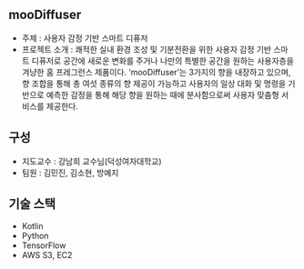 ## mooDiffuser
* 주제 : 사용자 감정 기반 스마트 디퓨저
* 프로젝트 소개 : 쾌적한 실내 환경 조성 및 기분전환을 위한 사용자 감정 기반 스마트 디퓨저로 공간에 새로운 변화를 주거나 나만의 특별한 공간을 원하는 사용자층을 겨냥한 홈 프레그런스 제품이다. ‘mooDiffuser’는 3가지의 향을 내장하고 있으며, 향 조합을 통해 총 여섯 종류의 향 제공이 가능하고 사용자의 일상 대화 및 명령을 기반으로 예측한 감정을 통해 해당 향을 원하는 때에 분사함으로써 사용자 맞춤형 서비스를 제공한다.
  
## 구성
* 지도교수 : 강남희 교수님(덕성여자대학교)
* 팀원 : 김민진, 김소현, 방예지

## 기술 스택
* Kotlin
* Python
* TensorFlow
* AWS S3, EC2
